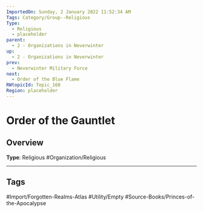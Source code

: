 ```yaml
---
ImportedOn: Sunday, 2 January 2022 11:52:34 AM
Tags: Category/Group--Religious
Type:
  - Religious
  - placeholder
parent:
  - 2 - Organizations in Neverwinter
up:
  - 2 - Organizations in Neverwinter
prev:
  - Neverwinter Military Force
next:
  - Order of the Blue Flame
RWtopicId: Topic_168
Region: placeholder
---
```

# Order of the Gauntlet
## Overview
**Type**: Religious
#Organization/Religious


---
## Tags
#Import/Forgotten-Realms-Atlas #Utility/Empty #Source-Books/Princes-of-the-Apocalypse

